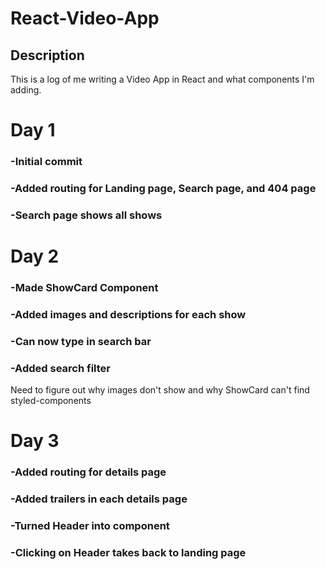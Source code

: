 # React-Video-App

## Description
This is a log of me writing a Video App in React and what components I'm adding.

# Day 1
### -Initial commit
### -Added routing for Landing page, Search page, and 404 page
### -Search page shows all shows

# Day 2
### -Made ShowCard Component
### -Added images and descriptions for each show
### -Can now type in search bar
### -Added search filter

Need to figure out why images don't show and why ShowCard can't find styled-components

# Day 3
### -Added routing for details page
### -Added trailers in each details page
### -Turned Header into component
### -Clicking on Header takes back to landing page

